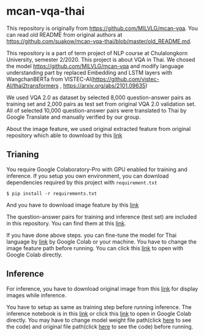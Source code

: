 # mcan-vqa-thai

This repository is originally from https://github.com/MILVLG/mcan-vqa. You can read old README from original authors at https://github.com/suakow/mcan-vqa-thai/blob/master/old_README.md.

This repository is a part of term project of NLP course at Chulalongkorn University, semester 2/2020. This project is about VQA in Thai. We chosed the model https://github.com/MILVLG/mcan-vqa and modify language understanding part by replaced Embedding and LSTM layers with WangchanBERTa from VISTEC-AI(https://github.com/vistec-AI/thai2transformers , https://arxiv.org/abs/2101.09635)

We used VQA 2.0 as dataset by selected 8,000 question-answer pairs as training set and 2,000 pairs as test set from original VQA 2.0 validation set. All of selected 10,000 question-answer pairs were translated to Thai by Google Translate and manually verified by our group.

About the image feature, we used original extracted feature from original repository which able to download by this [link](https://awma1-my.sharepoint.com/personal/yuz_l0_tn/_layouts/15/onedrive.aspx?id=%2Fpersonal%2Fyuz%5Fl0%5Ftn%2FDocuments%2Fshare%2Fmscoco%5Fbottom%5Fup%5Ffeatures&originalPath=aHR0cHM6Ly9hd21hMS1teS5zaGFyZXBvaW50LmNvbS86ZjovZy9wZXJzb25hbC95dXpfbDBfdG4vRXNmQmxibUsxUVpGaENPRnByNGM1SFVCelVWMGFIMmgxTWNuUEcxaldBeHl0UT9ydGltZT1TWE1KZjE0WjJVZw)

## Trianing

You require Google Colaboratory-Pro with GPU enabled for training and inference. If you setup you own environment, you can download dependencies required by this project with `requirement.txt`

```
$ pip install -r requirements.txt
```

And you have to download image feature by this [link](https://awma1-my.sharepoint.com/personal/yuz_l0_tn/_layouts/15/onedrive.aspx?id=%2Fpersonal%2Fyuz%5Fl0%5Ftn%2FDocuments%2Fshare%2Fmscoco%5Fbottom%5Fup%5Ffeatures&originalPath=aHR0cHM6Ly9hd21hMS1teS5zaGFyZXBvaW50LmNvbS86ZjovZy9wZXJzb25hbC95dXpfbDBfdG4vRXNmQmxibUsxUVpGaENPRnByNGM1SFVCelVWMGFIMmgxTWNuUEcxaldBeHl0UT9ydGltZT1TWE1KZjE0WjJVZw)

The question-answer pairs for training and inference (test set) are included in this repository. You can find them at this [link](https://github.com/suakow/mcan-vqa-thai/tree/master/datasets/vqa).

If you have done above steps. you can fine-tune the model for Thai language by [link](https://github.com/suakow/mcan-vqa-thai/blob/master/run_training.ipynb) by Google Colab or your machine. You have to change the image feature path before running. You can click this [link](https://colab.research.google.com/github/suakow/mcan-vqa-thai/blob/master/run_training.ipynb) to open with Google Colab directly.
 
## Inference

For inference, you have to download original image from this [link](http://images.cocodataset.org/zips/val2014.zip) for display images while inference.

You have to setup as same as training step before running inference. The inference notebook is in this [link](https://github.com/suakow/mcan-vqa-thai/blob/master/run_inference.ipynb) or click this [link](https://colab.research.google.com/github/suakow/mcan-vqa-thai/blob/master/run_inference.ipynb) to open in Google Colab directly. You may have to change model weight file path(click [here](https://colab.research.google.com/github/suakow/mcan-vqa-thai/blob/master/run_inference.ipynb#scrollTo=mVsSPS24hYDl) to see the code) and original file path(click [here](https://colab.research.google.com/github/suakow/mcan-vqa-thai/blob/master/run_inference.ipynb#scrollTo=1iLQ3seHbnR-) to see the code) before running.
